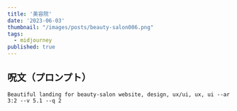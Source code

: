 ```yaml
---
title: '美容院'
date: '2023-06-03'
thumbnail: "/images/posts/beauty-salon006.png"
tags:
  - midjourney
published: true
---
```


## 呪文（プロンプト）
```
Beautiful landing for beauty-salon website, design, ux/ui, ux, ui --ar 3:2 --v 5.1 --q 2
```